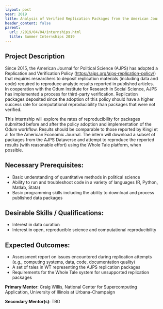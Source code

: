 ```yaml
---
layout: post
year: 2019
title: Analysis of Verified Replication Packages from the American Journal for Political Science
header_content: false
parent:
  url: /2019/04/04/internships.html
  title: Summer Internships 2019
---
```


## Project Description

Since 2015, the American Journal for Political Science (AJPS) has adopted a
Replication and Verification Policy (https://ajps.org/ajps-replication-policy/)
that requires researchers to deposit replication materials (including data and
code) required to reproduce analytic results reported in published articles. In
cooperation with the Odum Institute for Research in Social Science, AJPS has
implemented a process for third-party verification. Replication packages
deposited since the adoption of this policy should have a higher success rate
for computational reproducibility than packages that were not verified.

This internship will explore the rates of reproducibility for packages submitted
before and after the policy adoption and implementation of the Odum workflow.
Results should be comparable to those reported by Kingi et al for the American
Economic Journal. The intern will download a subset of packages from the AJPS
Dataverse and attempt to reproduce the reported results (with reasonable effort)
using the Whole Tale platform, when possible.


## Necessary Prerequisites:
 * Basic understanding of quantitative methods in political science
 * Ability to run and troubleshoot code in a variety of languages (R, Python, Matlab, Stata)
 * Basic programming skills including the ability to download and process published data packages

## Desirable Skills / Qualifications:
 * Interest in data curation
 * Interest in open, reproducible science and computational reproducibility

## Expected Outcomes:
 * Assessment report on issues encountered during replication attempts (e.g., computing systems, data, code, documentation quality)
 * A set of tales in WT representing the AJPS replication packages
 * Requirements for the Whole Tale system for unsupported replication packages

**Primary Mentor**: Craig Willis, National Center for Supercomputing Application, University of Illinois at Urbana-Champaign

**Secondary Mentor(s)**: TBD

